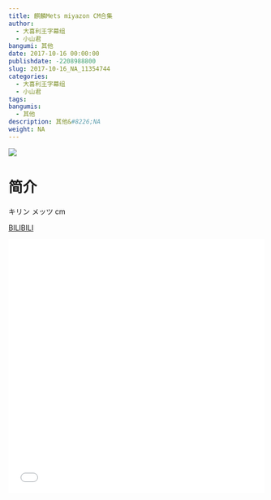 ```yaml
---
title: 麒麟Mets miyazon CM合集
author: 
  - 大喜利王字幕组
  - 小山君
bangumi: 其他
date: 2017-10-16 00:00:00
publishdate: -2208988800
slug: 2017-10-16_NA_11354744
categories: 
  - 大喜利王字幕组
  - 小山君
tags: 
bangumis: 
  - 其他
description: 其他&#8226;NA
weight: NA
---
```


![](https://i.imgur.com/ZZ1ykGJ.jpg)

# 简介  
キリン メッツ
cm

  [BILIBILI](https://www.bilibili.com/video/av11354744/)


<div class="vcontainer">  <iframe class='video' src="//www.bilibili.com/html/html5player.html?cid=18776266&aid=11354744" width="100%" height="500" frameborder="0" allowfullscreen="allowfullscreen"></iframe></div>
